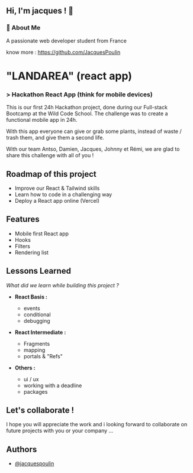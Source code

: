 ## Hi, I'm jacques ! 👋


### 🚀 About Me

A passionate web developer student from France

know more : https://github.com/JacquesPoulin


# "LANDAREA" (react app)

### > Hackathon React App (think for mobile devices) 

This is our first 24h Hackathon project, done during our Full-stack Bootcamp at the Wild Code School.
The challenge was to create a functional mobile app in 24h.

With this app everyone can give or grab some plants,
instead of waste / trash them, and give them a second life.

With our team Antso, Damien, Jacques, Johnny et Rémi,
we are glad to share this challenge with all of you !


## Roadmap of this project

- Improve our React & Tailwind skills
- Learn how to code in a challenging way
- Deploy a React app online (Vercel)


## Features

- Mobile first React app
- Hooks
- Filters
- Rendering list


## Lessons Learned

*What did we learn while building this project ?*


-  **React Basis :**
    - events
    - conditional
    - debugging

-  **React Intermediate :**
    - Fragments
    - mapping
    - portals & "Refs"

-  **Others :**
    - ui / ux
    - working with a deadline
    - packages


## Let's collaborate !

I hope you will appreciate the work and i looking forward to collaborate on future projects with you or your company ...


## Authors

- [@jacquespoulin](https://github.com/JacquesPoulin)

